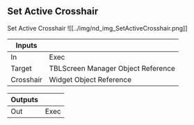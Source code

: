 ## Set Active Crosshair
Set Active Crosshair
![[../img/nd_img_SetActiveCrosshair.png]]

|Inputs||
|--|--|
| In | Exec |
| Target | TBLScreen Manager Object Reference |
| Crosshair | Widget Object Reference |

|Outputs||
|--|--|
| Out | Exec |
